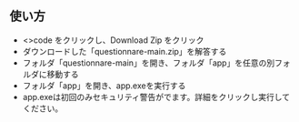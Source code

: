 ## 使い方
- <>code をクリックし、Download Zip をクリック
- ダウンロードした「questionnare-main.zip」を解答する
- フォルダ「questionnare-main」を開き、フォルダ「app」を任意の別フォルダに移動する
- フォルダ「app」を開き、app.exeを実行する
- app.exeは初回のみセキュリティ警告がでます。詳細をクリックし実行してください。
